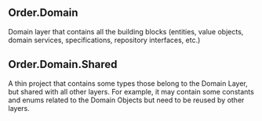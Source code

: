 ﻿## Order.Domain

Domain layer that contains all the building blocks (entities, value objects, domain services, specifications, repository interfaces, etc.)

## Order.Domain.Shared

A thin project that contains some types those belong to the Domain Layer, but shared with all other layers. 
For example, it may contain some constants and enums related to the Domain Objects but need to be reused by other layers.